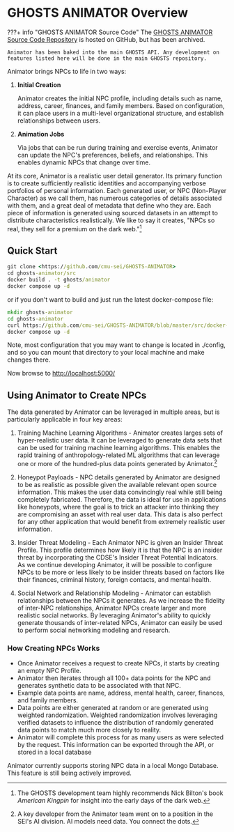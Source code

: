 # GHOSTS ANIMATOR Overview

???+ info "GHOSTS ANIMATOR Source Code"
    The [GHOSTS ANIMATOR Source Code Repository](https://github.com/cmu-sei/GHOSTS-ANIMATOR) is hosted on GitHub, but has been archived.

    Animator has been baked into the main GHOSTS API. Any development on features listed here will be done in the main GHOSTS repository.

Animator brings NPCs to life in two ways:

1. **Initial Creation**

    Animator creates the initial NPC profile, including details such as name, address, career, finances, and family members. Based on configuration, it can place users in a multi-level organizational structure, and establish relationships between users.

2. **Animation Jobs**

    Via jobs that can be run during training and exercise events, Animator can update the NPC's preferences, beliefs, and relationships. This enables dynamic NPCs that change over time.

At its core, Animator is a realistic user detail generator. Its primary function is to create sufficiently realistic identities and accompanying verbose portfolios of personal information. Each generated user, or NPC (Non-Player Character) as we call them, has numerous categories of details associated with them, and a great deal of metadata that define who they are. Each piece of information is generated using sourced datasets in an attempt to distribute characteristics realistically. We like to say it creates, "NPCs so real, they sell for a premium on the dark web."[^1]

## Quick Start

```cmd
git clone <https://github.com/cmu-sei/GHOSTS-ANIMATOR>
cd ghosts-animator/src
docker build . -t ghosts/animator
docker compose up -d
```

or if you don't want to build and just run the latest docker-compose file:

```cmd
mkdir ghosts-animator
cd ghosts-animator
curl https://github.com/cmu-sei/GHOSTS-ANIMATOR/blob/master/src/docker-compose.yml -o docker-compose.yml
docker compose up -d
```

Note, most configuration that you may want to change is located in ./config, and so you can mount that directory to your local machine and make changes there.

Now browse to <http://localhost:5000/>

## Using Animator to Create NPCs

The data generated by Animator can be leveraged in multiple areas, but is particularly applicable in four key areas:

1. Training Machine Learning Algorithms - Animator creates larges sets of hyper-realistic user data. It can be leveraged to generate data sets that can be used for training machine learning algorithms. This enables the rapid training of anthropology-related ML algorithms that can leverage one or more of the hundred-plus data points generated by Animator.[^2]

2. Honeypot Payloads - NPC details generated by Animator are designed to be as realistic as possible given the available relevant open source information. This makes the user data convincingly real while still being completely fabricated. Therefore, the data is ideal for use in applications like honeypots, where the goal is to trick an attacker into thinking they are compromising an asset with real user data. This data is also perfect for any other application that would benefit from extremely realistic user information.

3. Insider Threat Modeling - Each Animator NPC is given an Insider Threat Profile. This profile determines how likely it is that the NPC is an insider threat by incorporating the CDSE's Insider Threat Potential Indicators. As we continue developing Animator, it will be possible to configure NPCs to be more or less likely to be insider threats based on factors like their finances, criminal history, foreign contacts, and mental health.

4. Social Network and Relationship Modeling - Animator can establish relationships between the NPCs it generates. As we increase the fidelity of inter-NPC relationships, Animator NPCs create larger and more realistic social networks. By leveraging Animator's ability to quickly generate thousands of inter-related NPCs, Animator can easily be used to perform social networking modeling and research.

### How Creating NPCs Works

- Once Animator receives a request to create NPCs, it starts by creating an empty NPC Profile.
- Animator then iterates through all 100+ data points for the NPC and generates synthetic data to be associated with that NPC.
- Example data points are name, address, mental health, career, finances, and family members.
- Data points are either generated at random or are generated using weighted randomization. Weighted randomization involves leveraging verified datasets to influence the distribution of randomly generated data points to match much more closely to reality.
- Animator will complete this process for as many users as were selected by the request. This information can be exported through the API, or stored in a local database

Animator currently supports storing NPC data in a local Mongo Database. This feature is still being actively improved.

[^1]: The GHOSTS development team highly recommends Nick Bilton's book *American Kingpin* for insight into the early days of the dark web.
[^2]: A key developer from the Animator team went on to a position in the SEI's AI division. AI models need data. You connect the dots.
